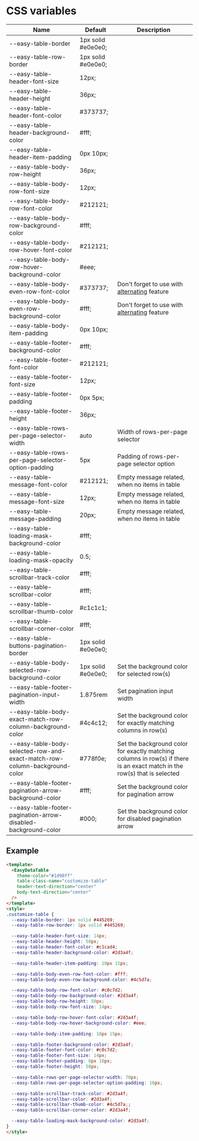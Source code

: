 # CSS variables

| Name                                                                       | Default            | Description                                                                                                                  |
|----------------------------------------------------------------------------|--------------------|------------------------------------------------------------------------------------------------------------------------------|
| --easy-table-border                                                        | 1px solid #e0e0e0; |                                                                                                                              |
| --easy-table-row-border                                                    | 1px solid #e0e0e0; |                                                                                                                              |
| --easy-table-header-font-size                                              | 12px;              |                                                                                                                              |
| --easy-table-header-height                                                 | 36px;              |                                                                                                                              |
| --easy-table-header-font-color                                             | #373737;           |                                                                                                                              |
| --easy-table-header-background-color                                       | #fff;              |                                                                                                                              |
| --easy-table-header-item-padding                                           | 0px 10px;          |                                                                                                                              |
| --easy-table-body-row-height                                               | 36px;              |                                                                                                                              |
| --easy-table-body-row-font-size                                            | 12px;              |                                                                                                                              |
| --easy-table-body-row-font-color                                           | #212121;           |                                                                                                                              |
| --easy-table-body-row-background-color                                     | #fff;              |                                                                                                                              |
| --easy-table-body-row-hover-font-color                                     | #212121;           |                                                                                                                              |
| --easy-table-body-row-hover-background-color                               | #eee;              |                                                                                                                              |
| --easy-table-body-even-row-font-color                                      | #373737;           | Don't forget to use with [alternating](https://hc200ok.github.io/vue3-easy-data-table-doc/features/alternating.html) feature |
| --easy-table-body-even-row-background-color                                | #fff;              | Don't forget to use with [alternating](https://hc200ok.github.io/vue3-easy-data-table-doc/features/alternating.html) feature |
| --easy-table-body-item-padding                                             | 0px 10px;          |                                                                                                                              |
| --easy-table-footer-background-color                                       | #fff;              |                                                                                                                              |
| --easy-table-footer-font-color                                             | #212121;           |                                                                                                                              |
| --easy-table-footer-font-size                                              | 12px;              |                                                                                                                              |
| --easy-table-footer-padding                                                | 0px 5px;           |                                                                                                                              |
| --easy-table-footer-height                                                 | 36px;              |                                                                                                                              |
| --easy-table-rows-per-page-selector-width                                  | auto               | Width of rows-per-page selector                                                                                              |
| --easy-table-rows-per-page-selector-option-padding                         | 5px                | Padding of rows-per-page selector option                                                                                     |
| --easy-table-message-font-color                                            | #212121;           | Empty message related, when no items in table                                                                                |
| --easy-table-message-font-size                                             | 12px;              | Empty message related, when no items in table                                                                                |
| --easy-table-message-padding                                               | 20px;              | Empty message related, when no items in table                                                                                |
| --easy-table-loading-mask-background-color                                 | #fff;              |                                                                                                                              |
| --easy-table-loading-mask-opacity                                          | 0.5;               |                                                                                                                              |
| --easy-table-scrollbar-track-color                                         | #fff;              |                                                                                                                              |
| --easy-table-scrollbar-color                                               | #fff;              |                                                                                                                              |
| --easy-table-scrollbar-thumb-color                                         | #c1c1c1;           |                                                                                                                              |
| --easy-table-scrollbar-corner-color                                        | #fff;              |                                                                                                                              |
| --easy-table-buttons-pagination-border                                     | 1px solid #e0e0e0; |                                                                                                                              |
| --easy-table-body-selected-row-background-color                            | 1px solid #e0e0e0; | Set the background color for selected row(s)                                                                                 |
| --easy-table-footer-pagination-input-width                                 | 1.875rem           | Set pagination input width                                                                                                   |
| --easy-table-body-exact-match-row-column-background-color                  | #4c4c12;           | Set the background color for exactly matching columns in row(s)                                                              |
| --easy-table-body-selected-row-and-exact-match-row-column-background-color | #778f0e;           | Set the background color for exactly matching columns in row(s) if there is an exact match in the row(s) that is selected    |
| --easy-table-footer-pagination-arrow-background-color                      | #fff;              | Set the background color for pagination arrow                                                                                |
| --easy-table-footer-pagination-arrow-disabled-background-color             | #000;              | Set the background color for disabled pagination arrow                                                                       |


## Example

```html
<template>
  <EasyDataTable
    theme-color="#1d90ff"
    table-class-name="customize-table"
    header-text-direction="center"
    body-text-direction="center"
  />
</template>
<style>
.customize-table {
  --easy-table-border: 1px solid #445269;
  --easy-table-row-border: 1px solid #445269;

  --easy-table-header-font-size: 14px;
  --easy-table-header-height: 50px;
  --easy-table-header-font-color: #c1cad4;
  --easy-table-header-background-color: #2d3a4f;

  --easy-table-header-item-padding: 10px 15px;

  --easy-table-body-even-row-font-color: #fff;
  --easy-table-body-even-row-background-color: #4c5d7a;

  --easy-table-body-row-font-color: #c0c7d2;
  --easy-table-body-row-background-color: #2d3a4f;
  --easy-table-body-row-height: 50px;
  --easy-table-body-row-font-size: 14px;

  --easy-table-body-row-hover-font-color: #2d3a4f;
  --easy-table-body-row-hover-background-color: #eee;

  --easy-table-body-item-padding: 10px 15px;

  --easy-table-footer-background-color: #2d3a4f;
  --easy-table-footer-font-color: #c0c7d2;
  --easy-table-footer-font-size: 14px;
  --easy-table-footer-padding: 0px 10px;
  --easy-table-footer-height: 50px;

  --easy-table-rows-per-page-selector-width: 70px;
  --easy-table-rows-per-page-selector-option-padding: 10px;

  --easy-table-scrollbar-track-color: #2d3a4f;
  --easy-table-scrollbar-color: #2d3a4f;
  --easy-table-scrollbar-thumb-color: #4c5d7a;;
  --easy-table-scrollbar-corner-color: #2d3a4f;

  --easy-table-loading-mask-background-color: #2d3a4f;
}
</style>
```